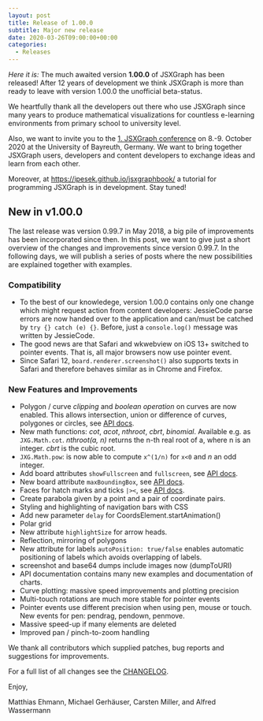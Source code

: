 ```yaml
---
layout: post
title: Release of 1.00.0
subtitle: Major new release
date: 2020-03-26T09:00:00+00:00
categories:
  - Releases
---
```

*Here it is:*
The much awaited version **1.00.0** of JSXGraph has been released!
After 12 years of development we think JSXGraph is more than ready to 
leave with version 1.00.0 the unofficial beta-status.

We heartfully thank all the developers out there who use JSXGraph since many years
to produce mathematical visualizations for countless e-learning environments
from primary school to university level.

Also, we want to invite you to the 
[1. JSXGraph conference](https://jsxgraph.org/conf) on 8.-9. October 2020 at the University of Bayreuth, 
Germany. We want to bring together JSXGraph users, developers and content developers to exchange ideas and learn from
each other.

Moreover, at <https://ipesek.github.io/jsxgraphbook/> a tutorial for programming JSXGraph is in development. Stay tuned!

## New in v1.00.0

The last release was version 0.99.7 in May 2018, a big pile of improvements has been incorporated since then.
In this post, we want to give  just a short overview of the changes and improvements since version 0.99.7.
In the following days, we will publish a series of posts where the new possibilities are explained 
together with examples.

### Compatibility

* To the best of our knowledege, version 1.00.0 contains only one change which might request action from content developers: 
JessieCode parse errors are now handed over to the application and can/must be catched by `try {} catch (e) {}`. Before,
just a `console.log()` message was written by JessieCode.
* The good news are that Safari and wkwebview on iOS 13+ switched to pointer events. That is, all major browsers now use pointer event.
* Since Safari 12, `board.renderer.screenshot()` also supports texts in Safari and therefore behaves similar as in Chrome and Firefox.

### New Features and Improvements

* Polygon / curve *clipping* and *boolean operation* on curves are now enabled. 
This allows intersection, union or difference of curves, polygones or circles, see
[API docs](https://jsxgraph.org/docs/symbols/JXG.Math.Clip.html).
* New math functions: *cot*, *acot*, *nthroot*, *cbrt*, *binomial*. Available e.g. as `JXG.Math.cot`.
*nthroot(a, n)* returns the n-th real root of a, where n is an integer. *cbrt* is the cubic root.
* `JXG.Math.pow`: is now able to compute `x^(1/n)` for `x<0` and $n$ an odd integer.
* Add board attributes `showFullscreen` and `fullscreen`, see [API docs](https://jsxgraph.org/docs/symbols/JXG.Board.html#fullscreen).
* New board attribute `maxBoundingBox`, see [API docs](https://jsxgraph.org/docs/symbols/JXG.Board.html#maxboundingbox).
* Faces for hatch marks and ticks `|><`, see [API docs](https://jsxgraph.org/docs/symbols/Hatch).
* Create parabola given by a point and a pair of coordinate pairs.
* Styling and highlighting of navigation bars with CSS
* Add new parameter `delay` for CoordsElement.startAnimation()
* Polar grid
* New attribute `highlightSize` for arrow heads.
* Reflection, mirroring of polygons
* New attribute for labels `autoPosition: true/false` enables automatic positioning of labels which avoids overlapping of labels.
* screenshot and base64 dumps include images now (dumpToURI)
* API documentation contains many new examples and documentation of charts.
* Curve plotting: massive speed improvements and plotting precision
* Multi-touch rotations are much more stable for pointer events
* Pointer events use different precision when using pen, mouse or touch. New events for pen: pendrag, pendown, penmove.
* Massive speed-up if many elements are deleted
* Improved pan / pinch-to-zoom handling

We thank all contributors which supplied patches, bug reports and suggestions for improvements.


For a full list of all changes see the [CHANGELOG](https://github.com/jsxgraph/jsxgraph/blob/master/CHANGELOG.md).

Enjoy, 

Matthias Ehmann, Michael Gerhäuser, Carsten Miller, and Alfred Wassermann
